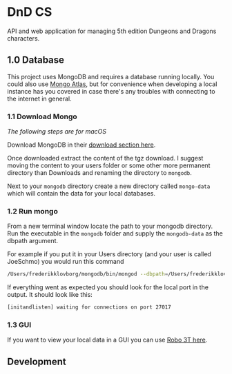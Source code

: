 # DnD CS

API and web application for managing 5th edition Dungeons and Dragons characters.

## 1.0 Database

This project uses MongoDB and requires a database running locally. You could also use [Mongo Atlas](https://cloud.mongodb.com), but for convenience when developing a local instance has you covered in case there's any troubles with connecting to the internet in general.

### 1.1 Download Mongo

_The following steps are for macOS_

Download MongoDB in their [download section here](https://www.mongodb.com/download-center).

Once downloaded extract the content of the tgz download. I suggest moving the content to your users folder or some other more permanent directory than Downloads and renaming the directory to `mongodb`.

Next to your `mongodb` directory create a new directory called `mongo-data` which will contain the data for your local databases.

### 1.2 Run mongo

From a new terminal window locate the path to your mongodb directory. Run the executable in the `mongodb` folder and supply the `mongodb-data` as the dbpath argument.

For example if you put it in your Users directory (and your user is called JoeSchmo) you would run this command

```bash
/Users/frederikklovborg/mongodb/bin/mongod --dbpath=/Users/frederikklovborg/mongodb-data
```

If everything went as expected you should look for the local port in the output. It should look like this:

```bash
[initandlisten] waiting for connections on port 27017
```

### 1.3 GUI

If you want to view your local data in a GUI you can use [Robo 3T here](https://robomongo.org/download).

## Development
